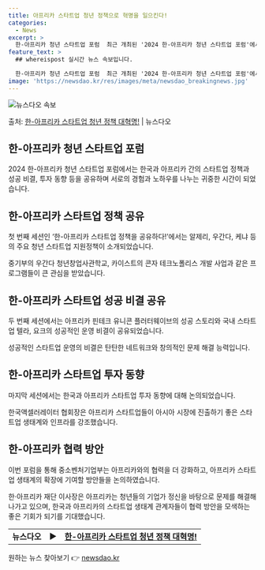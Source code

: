```yaml
---
title: 아프리카 스타트업 청년 정책으로 혁명을 일으킨다!
categories:
  - News
excerpt: >
  한-아프리카 청년 스타트업 포럼  최근 개최된 '2024 한-아프리카 청년 스타트업 포럼'에서는 한국과 아프…
feature_text: >
  ## whereispost 실시간 뉴스 속보입니다.

  한-아프리카 청년 스타트업 포럼  최근 개최된 '2024 한-아프리카 청년 스타트업 포럼'에서는 한국과 아프…
image: 'https://newsdao.kr/res/images/meta/newsdao_breakingnews.jpg'
---
```


![뉴스다오 속보](https://newsdao.kr/res/images/meta/newsdao_breakingnews.jpg)

<p>출처: <a href="https://newsdao.kr/4107" rel="dofollow">한-아프리카 스타트업 청년 정책 대혁명!</a> | 뉴스다오</p>

<h2 data-ke-size="size26">한-아프리카 청년 스타트업 포럼</h2>
2024 한-아프리카 청년 스타트업 포럼에서는 한국과 아프리카 간의 스타트업 정책과 성공 비결, 투자 동향 등을 공유하며 서로의 경험과 노하우를 나누는 귀중한 시간이 되었습니다.

<h2 data-ke-size="size26">한-아프리카 스타트업 정책 공유</h2>
<p data-ke-size="size16">첫 번째 세션인 ‘한-아프리카 스타트업 정책을 공유하다!’에서는 알제리, 우간다, 케냐 등의 주요 청년 스타트업 지원정책이 소개되었습니다.</p>
중기부의 우간다 청년창업사관학교, 카이스트의 콘자 테크노폴리스 개발 사업과 같은 프로그램들이 큰 관심을 받았습니다.

<h2 data-ke-size="size26">한-아프리카 스타트업 성공 비결 공유</h2>
<p data-ke-size="size16">두 번째 세션에서는 아프리카 핀테크 유니콘 플러터웨이브의 성공 스토리와 국내 스타트업 텔라, 요크의 성공적인 운영 비결이 공유되었습니다.</p>
성공적인 스타트업 운영의 비결은 탄탄한 네트워크와 창의적인 문제 해결 능력입니다.

<h2 data-ke-size="size26">한-아프리카 스타트업 투자 동향</h2>
<p data-ke-size="size16">마지막 세션에서는 한국과 아프리카 스타트업 투자 동향에 대해 논의되었습니다.</p>
한국액셀러레이터 협회장은 아프리카 스타트업들이 아시아 시장에 진출하기 좋은 스타트업 생태계와 인프라를 강조했습니다.

<h2 data-ke-size="size26">한-아프리카 협력 방안</h2>
<p data-ke-size="size16">이번 포럼을 통해 중소벤처기업부는 아프리카와의 협력을 더 강화하고, 아프리카 스타트업 생태계의 확장에 기여할 방안들을 논의하였습니다.</p>
한·아프리카 재단 이사장은 아프리카는 청년들의 기업가 정신을 바탕으로 문제를 해결해 나가고 있으며, 한국과 아프리카의 스타트업 생태계 관계자들이 협력 방안을 모색하는 좋은 기회가 되기를 기대했습니다. 

<p data-ke-size="size16"></p>
<table>
  <tr>
    <td style="text-align: center; height: 17px;"><b>뉴스다오</b></td>
    <td style="text-align: center; height: 17px;"><b>▶</b></td>
    <td style="text-align: center; height: 17px;"><b><a href="https://newsdao.kr/4107">한-아프리카 스타트업 청년 정책 대혁명!</a></b></td>
  </tr>
</table>
<p data-ke-size="size16"></p> 

원하는 뉴스 찾아보기 👉 <a href="https://newsdao.kr" rel="dofollow">newsdao.kr</a>


